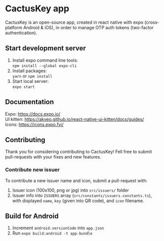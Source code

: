 # CactusKey app
CactusKey is an open-source app, created in react native with expo (cross-platform Android & iOS), in order to manage OTP auth tokens (two-factor authentication).

## Start development server
1. Install expo command line tools:  
`npm install --global expo-cli`
2. Install packages:  
`yarn` or `npm install`
3. Start local server:  
`expo start`

## Documentation
Expo: https://docs.expo.io/  
UI kitten: https://akveo.github.io/react-native-ui-kitten/docs/guides/  
Icons: https://icons.expo.fyi/

## Contributing
Thank you for considering contributing to CactusKey! Fell free to submit pull-requests with your fixes and new features.

### Contribute new issuer
To contribute a new issuer name and icon, submit a pull-request with:
1. Issuer icon (100x100, png or jpg) into `src/issuers/` folder
2. Issuer info into `ISSUERS` array (`src/constants/issuers.constants.ts`), with displayed `name`, `key` (given into QR code), and `icon` filename.

## Build for Android
1. Increment `android.versionCode` into `app.json`
2. Run `expo build:android -t app-bundle`